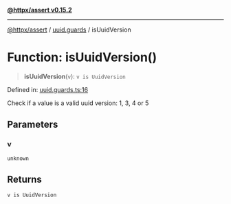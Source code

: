 [**@httpx/assert v0.15.2**](../../README.md)

***

[@httpx/assert](../../README.md) / [uuid.guards](../README.md) / isUuidVersion

# Function: isUuidVersion()

> **isUuidVersion**(`v`): `v is UuidVersion`

Defined in: [uuid.guards.ts:16](https://github.com/belgattitude/httpx/blob/b6bd279cf69f2d17f3ec46e9618a31cb72744279/packages/assert/src/uuid.guards.ts#L16)

Check if a value is a valid uuid version: 1, 3, 4 or 5

## Parameters

### v

`unknown`

## Returns

`v is UuidVersion`
